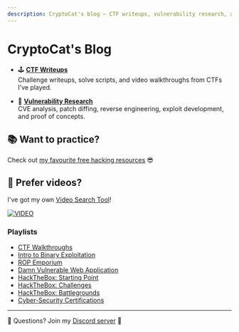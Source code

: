 ```yaml
---
description: CryptoCat's blog — CTF writeups, vulnerability research, and bug bounty reports 💜
---
```


# CryptoCat's Blog

-   🕹️ **[CTF Writeups](ctf/README.md)**  
    Challenge writeups, solve scripts, and video walkthroughs from CTFs I’ve played.

-   🔬 **[Vulnerability Research](research/README.md)**  
    CVE analysis, patch diffing, reverse engineering, exploit development, and proof of concepts.

## 📚 Want to practice?

Check out [my favourite free hacking resources](https://cryptocat.me/resources) 😎

## 🎥 Prefer videos?

I've got my own [Video Search Tool](https://cryptocat.me/videos)!

[![VIDEO](https://img.youtube.com/vi/jUjlj2z5jJk/0.jpg)](https://youtube.com/@_CryptoCat)

### Playlists

-   [CTF Walkthroughs](https://www.youtube.com/playlist?list=PLHUKi1UlEgOLEfaxrnUFUgDPHI6VKf2RK)
-   [Intro to Binary Exploitation](https://www.youtube.com/playlist?list=PLHUKi1UlEgOIc07Rfk2Jgb5fZbxDPec94)
-   [ROP Emporium](https://www.youtube.com/playlist?list=PLHUKi1UlEgOKAVRdiMlpX6hgayiY6dTwu)
-   [Damn Vulnerable Web Application](https://www.youtube.com/playlist?list=PLHUKi1UlEgOJLPSFZaFKMoexpM6qhOb4Q)
-   [HackTheBox: Starting Point](https://www.youtube.com/playlist?list=PLHUKi1UlEgOINz5PLYb9yu7evQZ_5MQ21)
-   [HackTheBox: Challenges](https://www.youtube.com/playlist?list=PLHUKi1UlEgOIn12nvhwwq2aTU8bG-FE0I)
-   [HackTheBox: Battlegrounds](https://www.youtube.com/playlist?list=PLHUKi1UlEgOInuxpRQUk5mQSJwmy2h278)
-   [Cyber-Security Certifications](https://www.youtube.com/playlist?list=PLHUKi1UlEgOL4fwv44vGDM5pRz47RRJxL)

---

💬 Questions? Join my [Discord server](https://discord.cryptocat.me) 🥰
